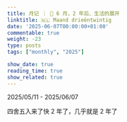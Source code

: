 ```yaml
---
title: 月记 ｜ 🎂 6 月，2 年后、生活的展开
linktitle: 🇳🇱 Maand drieëntwintig
date: '2025-06-07T00:00:00+01:00'
commentable: true
weight: -23
type: posts
tags: ["monthly", "2025"]

show_date: true
reading_time: true
show_related: true
---
```


2025/05/11 - 2025/06/07

四舍五入来了快 2 年了，几乎就是 2 年了

<!--more-->